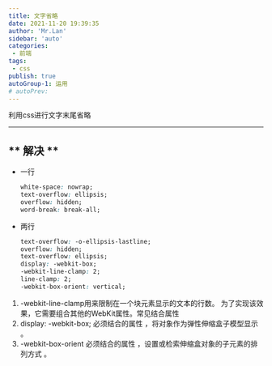 ```yaml
---
title: 文字省略
date: 2021-11-20 19:39:35
author: 'Mr.Lan'
sidebar: 'auto'
categories: 
 - 前端
tags: 
 - css
publish: true
autoGroup-1: 运用
# autoPrev:
---
```

利用css进行文字末尾省略
<!-- more -->
***

## ** 解决 **
+ 一行
	``` css
	white-space: nowrap;
	text-overflow: ellipsis;
	overflow: hidden;
	word-break: break-all;
	```
+ 两行
	``` css
	text-overflow: -o-ellipsis-lastline;
	overflow: hidden;
	text-overflow: ellipsis;
	display: -webkit-box;
	-webkit-line-clamp: 2;
	line-clamp: 2;
	-webkit-box-orient: vertical;
	```
1. -webkit-line-clamp用来限制在一个块元素显示的文本的行数。 为了实现该效果，它需要组合其他的WebKit属性。常见结合属性
2. display: -webkit-box; 必须结合的属性 ，将对象作为弹性伸缩盒子模型显示 。
3. -webkit-box-orient 必须结合的属性 ，设置或检索伸缩盒对象的子元素的排列方式 。